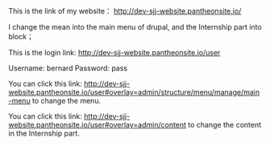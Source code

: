 This is the link of my website： http://dev-sjj-website.pantheonsite.io/

I change the mean into the main menu of drupal, and the Internship part into block；

This is the login link: http://dev-sjj-website.pantheonsite.io/user

Username: bernard Password: pass

You can click this link: http://dev-sjj-website.pantheonsite.io/user#overlay=admin/structure/menu/manage/main-menu to change the menu.

You can click this link: http://dev-sjj-website.pantheonsite.io/user#overlay=admin/content to change the content in the Internship part.
